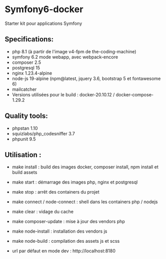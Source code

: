 # Symfony6-docker

Starter kit pour applications Symfony

## Specifications:
- php 8.1 (à partir de l'image v4-fpm de the-coding-machine)
- symfony 6.2 mode webapp, avec webpack-encore
- composer 2.5
- postgresql 15
- nginx 1.23.4-alpine
- node-js 19-alpine (npm@latest, jquery 3.6, bootstrap 5 et fontawesome 6)
- mailcatcher
- Versions utilisées pour le build : docker-20.10.12 / docker-compose-1.29.2

## Quality tools:
- phpstan 1.10
- squizlabs/php_codesniffer 3.7
- phpunit 9.5

## Utilisation :
- make install : build des images docker, composer install, npm install et build assets
- make start : démarrage des images php, nginx et postgresql
- make stop : arrêt des containers du projet
- make connect / node-connect : shell dans les containers php / nodejs
- make clear : vidage du cache
- make composer-update : mise à jour des vendors php
- make node-install : installation des vendors js
- make node-build : compilation des assets js et scss

- url par défaut en mode dev : http://localhost:8180